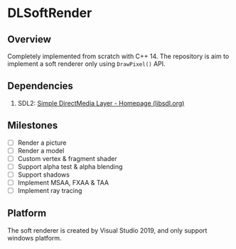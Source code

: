 # DLSoftRender

## Overview

Completely implemented from scratch with C++ 14. The repository is aim to implement a soft renderer only using `DrawPixel()` API.

## Dependencies

1. SDL2: [Simple DirectMedia Layer - Homepage (libsdl.org)](https://www.libsdl.org/)

## Milestones

- [ ] Render a picture
- [ ] Render a model
- [ ] Custom vertex & fragment shader
- [ ] Support alpha test & alpha blending
- [ ] Support shadows
- [ ] Implement MSAA, FXAA & TAA
- [ ] Implement ray tracing

## Platform

The soft renderer is created by Visual Studio 2019, and only support windows platform.
